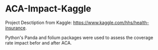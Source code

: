 # ACA-Impact-Kaggle
Project Desctiption from Kaggle: https://www.kaggle.com/hhs/health-insurance.

Python's Panda and folium packages were used to assess the coverage rate impact befor and after ACA.
